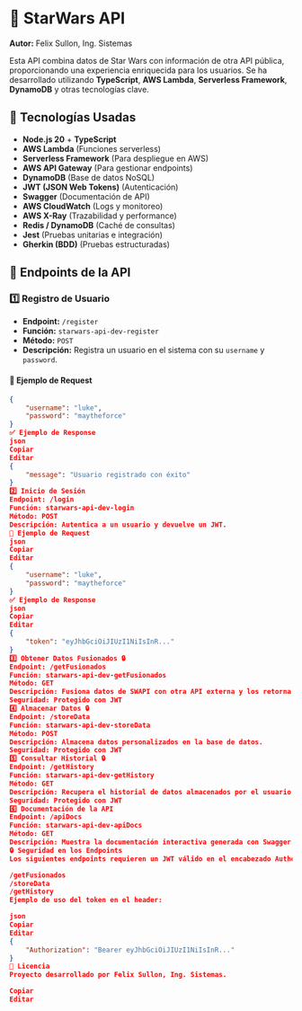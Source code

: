 # 🚀 StarWars API  

**Autor:** Felix Sullon, Ing. Sistemas  

Esta API combina datos de Star Wars con información de otra API pública, proporcionando una experiencia enriquecida para los usuarios. Se ha desarrollado utilizando **TypeScript**, **AWS Lambda**, **Serverless Framework**, **DynamoDB** y otras tecnologías clave.  

## 🔧 Tecnologías Usadas  
- **Node.js 20** + **TypeScript**  
- **AWS Lambda** (Funciones serverless)  
- **Serverless Framework** (Para despliegue en AWS)  
- **AWS API Gateway** (Para gestionar endpoints)  
- **DynamoDB** (Base de datos NoSQL)  
- **JWT (JSON Web Tokens)** (Autenticación)  
- **Swagger** (Documentación de API)  
- **AWS CloudWatch** (Logs y monitoreo)  
- **AWS X-Ray** (Trazabilidad y performance)  
- **Redis / DynamoDB** (Caché de consultas)  
- **Jest** (Pruebas unitarias e integración)  
- **Gherkin (BDD)** (Pruebas estructuradas)  

## 📌 Endpoints de la API  

### 1️⃣ Registro de Usuario  
- **Endpoint:** `/register`  
- **Función:** `starwars-api-dev-register`  
- **Método:** `POST`  
- **Descripción:** Registra un usuario en el sistema con su `username` y `password`.  

#### 📝 Ejemplo de Request  
```json
{
    "username": "luke",
    "password": "maytheforce"
}
✅ Ejemplo de Response
json
Copiar
Editar
{
    "message": "Usuario registrado con éxito"
}
2️⃣ Inicio de Sesión
Endpoint: /login
Función: starwars-api-dev-login
Método: POST
Descripción: Autentica a un usuario y devuelve un JWT.
📝 Ejemplo de Request
json
Copiar
Editar
{
    "username": "luke",
    "password": "maytheforce"
}
✅ Ejemplo de Response
json
Copiar
Editar
{
    "token": "eyJhbGciOiJIUzI1NiIsInR..."
}
3️⃣ Obtener Datos Fusionados 🔒
Endpoint: /getFusionados
Función: starwars-api-dev-getFusionados
Método: GET
Descripción: Fusiona datos de SWAPI con otra API externa y los retorna.
Seguridad: Protegido con JWT
4️⃣ Almacenar Datos 🔒
Endpoint: /storeData
Función: starwars-api-dev-storeData
Método: POST
Descripción: Almacena datos personalizados en la base de datos.
Seguridad: Protegido con JWT
5️⃣ Consultar Historial 🔒
Endpoint: /getHistory
Función: starwars-api-dev-getHistory
Método: GET
Descripción: Recupera el historial de datos almacenados por el usuario.
Seguridad: Protegido con JWT
6️⃣ Documentación de la API
Endpoint: /apiDocs
Función: starwars-api-dev-apiDocs
Método: GET
Descripción: Muestra la documentación interactiva generada con Swagger.
🔒 Seguridad en los Endpoints
Los siguientes endpoints requieren un JWT válido en el encabezado Authorization:

/getFusionados
/storeData
/getHistory
Ejemplo de uso del token en el header:

json
Copiar
Editar
{
    "Authorization": "Bearer eyJhbGciOiJIUzI1NiIsInR..."
}
📜 Licencia
Proyecto desarrollado por Felix Sullon, Ing. Sistemas.

Copiar
Editar
